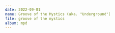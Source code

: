 ```yaml
---
date: 2022-09-01
name: Groove of the Mystics (aka. "Underground")
file: groove of the mystics
album: mpd
---
```


<!-- My first and so far only piece composed fully in the melodic minor scale. Although the same motif repeats throughout most of the piece, the variation it receives, as well as the atmospheric deep piano, followed by a dreamy transformation to the piano section starting at 1:57, makes it an absolutely distinctive piece among my works. It also has a funny name history – at first it was intended for an "Aquatic Forest" biome (the leading sound was different), so I called it "Grove of the Mystics". After changing the main sound I had no idea what to do with the name. Then, at one moment, I accidentally wrote it with double "o", getting "Groove". It was so funny that I couldn't not keep it. -->
